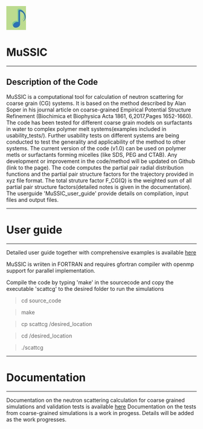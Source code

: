 ![MuSSIC's Logo](logo/MuSSIC_logo.png)

# MuSSIC
-----------------------
Description of the Code
-----------------------
MuSSIC is a computational tool  for calculation of neutron scattering for coarse grain (CG) systems.
It is based on the method described by Alan Soper in his journal article on coarse-grained Empirical Potential Structure Refinement
(Biochimica et Biophysica Acta 1861, 6,2017,Pages 1652-1660).
The code has been tested for different coarse grain models on surfactants in water to complex polymer melt systems(examples included in usability_tests/). 
Further usability tests on different systems are being conducted to test the generality and applicability of the method to other systems.
The current version of the code (v1.0) can be  used on polymer metls or surfactants forming micelles (like SDS, PEG and CTAB). 
Any development  or improvement in the code/method will be updated on Github (link to the page).
The code computes the partial pair radial distribution functions and the partial pair structure factors for the trajectory provided in xyz file format. 
The total struture factor F_CG(Q) is the weighted sum of all  partial pair structure factors(detailed notes is given in the documentation).
The userguide 'MuSSIC_user_guide' provide details on compilation, input files and output files.

-----
# User guide
-----
Detailed user guide together with comprehensive examples is available [here](https://github.com/disorderedmaterials/MuSSIC/blob/master/MuSSIC_user_guide.pdf)

MuSSIC is wriiten in FORTRAN and requires gfortran compiler with openmp support for parallel implementation. 

Compile the code by typing 'make' in the sourcecode and copy the executable 'scattcg' to the desired folder to run the simulations
> cd source_code

>make

>cp scattcg /desired_location

>cd /desired_location

>./scattcg

-------------
# Documentation
-------------

Documentation on the neutron scattering calculation for coarse grained simulations and validation tests is available [here](https://github.com/disorderedmaterials/MuSSIC/blob/master/MuSSIC_documentation.pdf)
Documentation on the tests from coarse-grained simulations is a work in progess. Details will be added as the work progresses.

